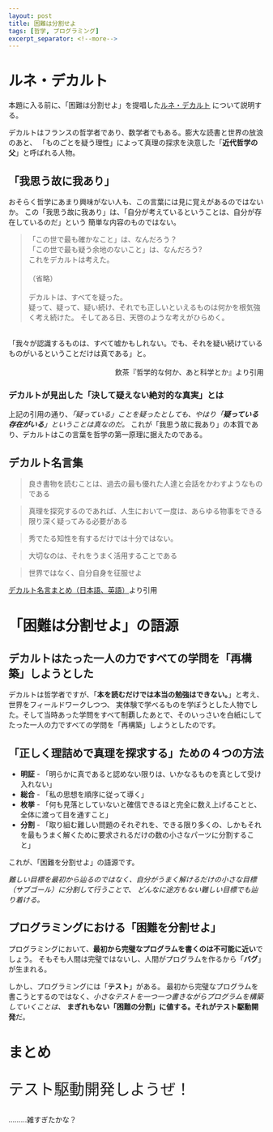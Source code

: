 ```yaml
---
layout: post
title: 困難は分割せよ
tags: [哲学, プログラミング]
excerpt_separator: <!--more-->
---
```


# ルネ・デカルト

本題に入る前に、「困難は分割せよ」を提唱した[ルネ・デカルト](https://ja.wikipedia.org/wiki/%E3%83%AB%E3%83%8D%E3%83%BB%E3%83%87%E3%82%AB%E3%83%AB%E3%83%88)
について説明する。

デカルトはフランスの哲学者であり、数学者でもある。膨大な読書と世界の放浪のあと、
「ものごとを疑う理性」によって真理の探求を決意した「**近代哲学の父**」と呼ばれる人物。

<!--more-->

## 「我思う故に我あり」

おそらく哲学にあまり興味がない人も、この言葉には見に覚えがあるのではないか。
この「我思う故に我あり」は、「自分が考えているということは、自分が存在しているのだ」という
簡単な内容のものではない。

>「この世で最も確かなこと」は、なんだろう？<br>
「この世で最も疑う余地のないこと」は、なんだろう?<br>
これをデカルトは考えた。<br><br>
（省略）<br><br>
デカルトは、すべてを疑った。<br>
疑って、疑って、疑い続け、それでも正しいといえるものは何かを根気強く考え続けた。
そしてある日、天啓のような考えがひらめく。<br>
<br>
「我々が認識するものは、すべて嘘かもしれない。でも、それを疑い続けているものがいるということだけは真である」と。<br>
<br>
<span style="display:inline-block;width: 100%;text-align: right;">飲茶『哲学的な何か、あと科学とか』より引用</span>

### デカルトが見出した「決して疑えない絶対的な真実」とは

上記の引用の通り、*「疑っている」ことを疑ったとしても、やはり「**疑っている存在がいる**」ということは真なのだ。*
これが「我思う故に我あり」の本質であり、デカルトはこの言葉を哲学の第一原理に据えたのである。

## デカルト名言集

> 良き書物を読むことは、過去の最も優れた人達と会話をかわすようなものである

> 真理を探究するのであれば、人生において一度は、あらゆる物事をできる限り深く疑ってみる必要がある

> 秀でたる知性を有するだけでは十分ではない。

> 大切なのは、それをうまく活用することである

> 世界ではなく、自分自身を征服せよ

[デカルト名言まとめ（日本語、英語）](http://estorypost.com/%E5%90%8D%E8%A8%80%E3%83%BB%E6%A0%BC%E8%A8%80/%E3%83%87%E3%82%AB%E3%83%AB%E3%83%88%E5%90%8D%E8%A8%80/)より引用


# 「困難は分割せよ」の語源

## デカルトはたった一人の力ですべての学問を「再構築」しようとした

デカルトは哲学者ですが、「**本を読むだけでは本当の勉強はできない。**」と考え、世界をフィールドワークしつつ、
実体験で学べるものを学ぼうとした人物でした。そして当時あった学問をすべて制覇したあとで、そのいっさいを白紙にして
たった一人の力ですべての学問を「再構築」しようとしたのです。

## 「正しく理詰めで真理を探求する」ための４つの方法

 - **明証** - 「明らかに真であると認めない限りは、いかなるものを真として受け入れない」
 - **総合** - 「私の思想を順序に従って導く」
 - **枚挙** - 「何も見落としていないと確信できるほと完全に数え上げることと、全体に渡って目を通すこと」
 - **分割** - 「取り組む難しい問題のそれぞれを、できる限り多くの、しかもそれを最もうまく解くために要求されるだけの数の小さなパーツに分割すること」

 これが、「困難を分割せよ」の語源です。

 *難しい目標を最初から辿るのではなく、自分がうまく解けるだけの小さな目標（サブゴール）に分割して行うことで、
 どんなに途方もない難しい目標でも辿り着ける。*

## プログラミングにおける「困難を分割せよ」

プログラミングにおいて、**最初から完璧なプログラムを書くのは不可能に近い**でしょう。
そもそも人間は完璧ではないし、人間がプログラムを作るから「**バグ**」が生まれる。

しかし、プログラミングには「**テスト**」がある。
最初から完璧なプログラムを書こうとするのではなく、*小さなテストを一つ一つ書きながらプログラムを構築していくことは、*
**まぎれもない「困難の分割」**に値する。それが**テスト駆動開発**だ。

# まとめ

<p style="font-size: 30px">テスト駆動開発しようぜ！</p>………雑すぎたかな？
